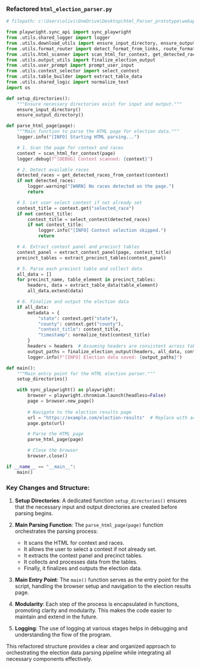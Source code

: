 ### Refactored `html_election_parser.py`

```python
# filepath: c:\Users\olivi\OneDrive\Desktop\html_Parser_prototype\webapp\parser\html_election_parser.py

from playwright.sync_api import sync_playwright
from .utils.shared_logger import logger
from .utils.download_utils import ensure_input_directory, ensure_output_directory
from .utils.format_router import detect_format_from_links, route_format_handler
from .utils.html_scanner import scan_html_for_context, get_detected_races_from_context
from .utils.output_utils import finalize_election_output
from .utils.user_prompt import prompt_user_input
from .utils.contest_selector import select_contest
from .utils.table_builder import extract_table_data
from .utils.shared_logic import normalize_text
import os

def setup_directories():
    """Ensure necessary directories exist for input and output."""
    ensure_input_directory()
    ensure_output_directory()

def parse_html_page(page):
    """Main function to parse the HTML page for election data."""
    logger.info("[INFO] Starting HTML parsing...")

    # 1. Scan the page for context and races
    context = scan_html_for_context(page)
    logger.debug(f"[DEBUG] Context scanned: {context}")

    # 2. Detect available races
    detected_races = get_detected_races_from_context(context)
    if not detected_races:
        logger.warning("[WARN] No races detected on the page.")
        return

    # 3. Let user select contest if not already set
    contest_title = context.get("selected_race")
    if not contest_title:
        contest_title = select_contest(detected_races)
        if not contest_title:
            logger.info("[INFO] Contest selection skipped.")
            return

    # 4. Extract contest panel and precinct tables
    contest_panel = extract_contest_panel(page, contest_title)
    precinct_tables = extract_precinct_tables(contest_panel)

    # 5. Parse each precinct table and collect data
    all_data = []
    for precinct_name, table_element in precinct_tables:
        headers, data = extract_table_data(table_element)
        all_data.extend(data)

    # 6. Finalize and output the election data
    if all_data:
        metadata = {
            "state": context.get("state"),
            "county": context.get("county"),
            "contest_title": contest_title,
            "timestamp": normalize_text(contest_title)
        }
        headers = headers  # Assuming headers are consistent across tables
        output_paths = finalize_election_output(headers, all_data, contest_title, metadata)
        logger.info(f"[INFO] Election data saved: {output_paths}")

def main():
    """Main entry point for the HTML election parser."""
    setup_directories()

    with sync_playwright() as playwright:
        browser = playwright.chromium.launch(headless=False)
        page = browser.new_page()
        
        # Navigate to the election results page
        url = "https://example.com/election-results"  # Replace with actual URL
        page.goto(url)

        # Parse the HTML page
        parse_html_page(page)

        # Close the browser
        browser.close()

if __name__ == "__main__":
    main()
```

### Key Changes and Structure:

1. **Setup Directories**: A dedicated function `setup_directories()` ensures that the necessary input and output directories are created before parsing begins.

2. **Main Parsing Function**: The `parse_html_page(page)` function orchestrates the parsing process:
   - It scans the HTML for context and races.
   - It allows the user to select a contest if not already set.
   - It extracts the contest panel and precinct tables.
   - It collects and processes data from the tables.
   - Finally, it finalizes and outputs the election data.

3. **Main Entry Point**: The `main()` function serves as the entry point for the script, handling the browser setup and navigation to the election results page.

4. **Modularity**: Each step of the process is encapsulated in functions, promoting clarity and modularity. This makes the code easier to maintain and extend in the future.

5. **Logging**: The use of logging at various stages helps in debugging and understanding the flow of the program.

This refactored structure provides a clear and organized approach to orchestrating the election data parsing pipeline while integrating all necessary components effectively.